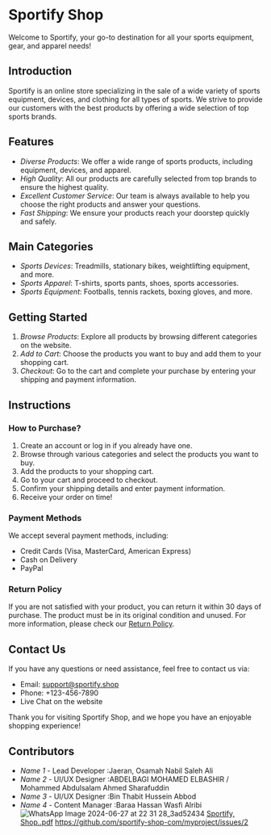 # Sportify Shop

Welcome to Sportify, your go-to destination for all your sports equipment, gear, and apparel needs!

## Introduction

Sportify is an online store specializing in the sale of a wide variety of sports equipment, devices, and clothing for all types of sports. We strive to provide our customers with the best products by offering a wide selection of top sports brands.

## Features

- *Diverse Products*: We offer a wide range of sports products, including equipment, devices, and apparel.
- *High Quality*: All our products are carefully selected from top brands to ensure the highest quality.
- *Excellent Customer Service*: Our team is always available to help you choose the right products and answer your questions.
- *Fast Shipping*: We ensure your products reach your doorstep quickly and safely.

## Main Categories

- *Sports Devices*: Treadmills, stationary bikes, weightlifting equipment, and more.
- *Sports Apparel*: T-shirts, sports pants, shoes, sports accessories.
- *Sports Equipment*: Footballs, tennis rackets, boxing gloves, and more.

## Getting Started

1. *Browse Products*: Explore all products by browsing different categories on the website.
2. *Add to Cart*: Choose the products you want to buy and add them to your shopping cart.
3. *Checkout*: Go to the cart and complete your purchase by entering your shipping and payment information.

## Instructions

### How to Purchase?

1. Create an account or log in if you already have one.
2. Browse through various categories and select the products you want to buy.
3. Add the products to your shopping cart.
4. Go to your cart and proceed to checkout.
5. Confirm your shipping details and enter payment information.
6. Receive your order on time!

### Payment Methods

We accept several payment methods, including:

- Credit Cards (Visa, MasterCard, American Express)
- Cash on Delivery
- PayPal

### Return Policy

If you are not satisfied with your product, you can return it within 30 days of purchase. The product must be in its original condition and unused. For more information, please check our [Return Policy](link-to-return-policy).

## Contact Us

If you have any questions or need assistance, feel free to contact us via:

- Email: support@sportify.shop
- Phone: +123-456-7890
- Live Chat on the website

Thank you for visiting Sportify Shop, and we hope you have an enjoyable shopping experience!

## Contributors

- *Name 1* - Lead Developer :Jaeran, Osamah Nabil Saleh Ali 
- *Name 2* - UI/UX Designer :ABDELBAGI MOHAMED ELBASHIR / Mohammed Abdulsalam Ahmed Sharafuddin
- *Name 3* - UI/UX Designer :Bin Thabit Hussein Abbod  
- *Name 4* - Content Manager :Baraa Hassan Wasfi Alribi
  ![WhatsApp Image 2024-06-27 at 22 31 28_3ad52434](https://github.com/sportify-shop-com/demo-repository/assets/174019851/55efddb3-af48-4844-a004-162d191a1e56)
  [Sportify, Shop..pdf](https://github.com/user-attachments/files/16023665/Sportify.Shop.pdf)
https://github.com/sportify-shop-com/myproject/issues/2
